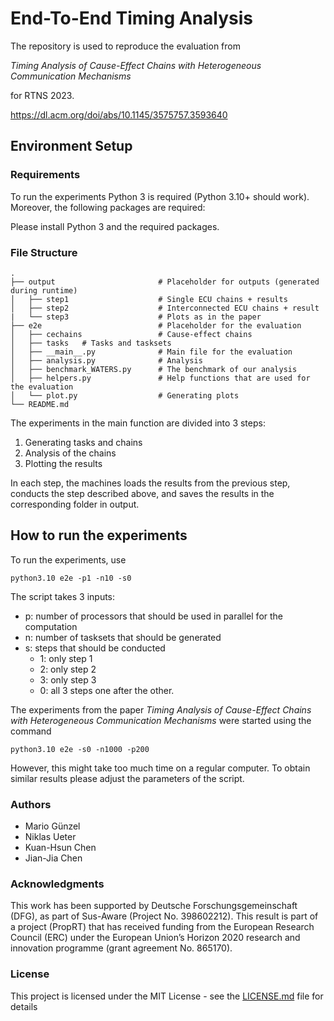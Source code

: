 # End-To-End Timing Analysis

The repository is used to reproduce the evaluation from

*Timing Analysis of Cause-Effect Chains with Heterogeneous Communication Mechanisms*

for RTNS 2023.

https://dl.acm.org/doi/abs/10.1145/3575757.3593640

## Environment Setup
### Requirements

To run the experiments Python 3 is required (Python 3.10+ should work). Moreover, the following packages are required:

Please install Python 3 and the required packages.


### File Structure

    .
    ├── output                       # Placeholder for outputs (generated during runtime)
    │   ├── step1                    # Single ECU chains + results
    │   ├── step2                    # Interconnected ECU chains + result
    |   └── step3                    # Plots as in the paper
    ├── e2e                          # Placeholder for the evaluation
    │   ├── cechains                 # Cause-effect chains
    │   ├── tasks   # Tasks and tasksets
    │   ├── __main__.py              # Main file for the evaluation
    │   ├── analysis.py              # Analysis
    │   ├── benchmark_WATERS.py      # The benchmark of our analysis
    │   ├── helpers.py               # Help functions that are used for the evaluation
    │   └── plot.py                  # Generating plots
    └── README.md

The experiments in the main function are divided into 3 steps:
1. Generating tasks and chains
2. Analysis of the chains
3. Plotting the results

In each step, the machines loads the results from the previous step, conducts the step described above, and saves the results in the corresponding folder in output.  


## How to run the experiments

To run the experiments, use
```
python3.10 e2e -p1 -n10 -s0
```

The script takes 3 inputs:
- p: number of processors that should be used in parallel for the computation
- n: number of tasksets that should be generated
- s: steps that should be conducted
    - 1: only step 1
    - 2: only step 2
    - 3: only step 3
    - 0: all 3 steps one after the other.

The experiments from the paper 
*Timing Analysis of Cause-Effect Chains with Heterogeneous Communication Mechanisms*
were started using the command
```
python3.10 e2e -s0 -n1000 -p200
``` 

However, this might take too much time on a regular computer. 
To obtain similar results please adjust the parameters of the script.

### Authors

* Mario Günzel
* Niklas Ueter
* Kuan-Hsun Chen
* Jian-Jia Chen


### Acknowledgments

This work has been supported by Deutsche Forschungsgemeinschaft (DFG), as part of Sus-Aware (Project No. 398602212). This result is part of a project (PropRT) that has received funding from the European Research Council (ERC) under the European Union’s Horizon 2020 research and innovation programme (grant agreement No. 865170).


### License

This project is licensed under the MIT License - see the [LICENSE.md](LICENSE.md) file for details